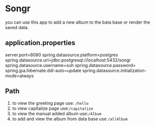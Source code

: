 # Songr

you can use this app to add a new album to the bata base or render the saved data.

## application.properties

server.port=8080
spring.datasource.platform=postgres
spring.datasource.url=jdbc:postgresql://localhost:5432/songr
spring.datasource.username=suh
spring.datasource.password=
spring.jpa.hibernate.ddl-auto=update
spring.datasource.initialization-mode=always

## Path

1. to view the greeting page use: ```/hello```
2. to view capitalize page use:```/capitalize```
3. to view the manual added album use:```/Album```
4. to add and view the album from data base use ```/allAlbum```
